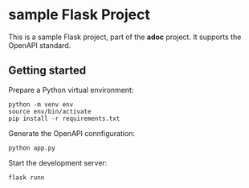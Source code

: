 # **sample** Flask Project

This is a sample Flask project, part of the **adoc** project. It supports the
OpenAPI standard.


## Getting started

Prepare a Python virtual environment:

    python -m venv env
    source env/bin/activate
    pip install -r requirements.txt

Generate the OpenAPI connfiguration:

    python app.py

Start the development server:

    flask runn
